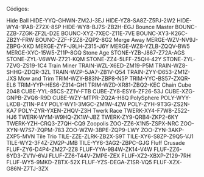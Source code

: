 Códigos:

Hide Ball
HIDE-YYQ-GHWN-ZM2J-3EJ
HIDE-YZ8-SA8Z-Z5PJ-2W2
HIDE-WY4-1PAB-Z72X-8SP
HIDE-WY8-BJ7S-ZB2H-EGJ
Bounce Master
BOUNC-ZZB-7ZGK-ZF2L-D2E
BOUNC-XYZ-7XEC-Z11E-7VE
BOUNC-XY3-K26C-ZB2Y-FRW
BOUNC-ZZF-F2Z8-ZQP2-8G2
Merge Away
MERGE-WZV-NV9J-ZBPG-XKD
MERGE-ZYF-J9LH-Z315-J6Y
MERGE-WZ8-YZLB-ZQQV-BW5
MERGE-XYC-15W5-Z11P-8GQ
Stone Age
STONE-YZB-J867-Z72A-AGS
STONE-ZYL-V6WW-Z721-KQM
STONE-ZZ4-5LFF-Z5QH-42Y
STONE-ZYL-7ZVG-ZS19-1C4
Train Miner
TRAIN-WZL-X6ED-ZM19-P5M
TRAIN-WZ8-SHHG-ZDQR-3ZL
TRAIN-WZP-5JA7-ZB1V-Q54
TRAIN-ZYY-D653-ZM1Z-JXS
Mow and Trim
TRIM-WZY-B83N-ZBP8-N5P
TRIM-YYC-BS57-ZXQR-EL6
TRIM-YYP-HES6-Z314-GH1
TRIM-WZD-XR81-ZBQ2-KEC
Chain Cube 2048
CUBE-YYL-85CS-ZZ1V-FTB
CUBE-ZY8-ESY6-ZF26-53J
CUBE-XZG-GNPB-ZVQ8-R9D
CUBE-WZY-MTPR-ZQ2A-H8Q
PolySphere
POLY-WYY-LKDB-Z11N-P4Y
POLY-WY1-3MGC-ZM1W-4ZW
POLY-ZYH-9T3G-ZS2N-KA7
POLY-ZYR-YXEN-ZHQV-Z3H
Twerk Race
TWERK-XY4-F7W8-Z522-HJ6
TWERK-WYM-W9HQ-ZK1W-JBZ
TWERK-ZY9-QRB4-ZKP2-6KY
TWERK-YZH-CRQ3-Z7QH-CQ9
Zoopolis
ZOO-ZZ6-X1N5-ZSPX-NRC
ZOO-XYN-W7S7-ZQPM-783
ZOO-WZW-3BPE-ZQP9-LWY
ZOO-ZYN-3AKP-ZXP5-MVN
Tile Trio
TILE-ZZE-ZLRK-ZB2X-S9T
TILE-XY6-S8ZP-Z9Q5-VJ1
TILE-WY2-3F4Z-ZM2P-JMB
TILE-YY6-3AG2-ZBPC-GJG
Fluff Crusade
FLUF-ZY6-D4P4-ZM27-2Z8
FLUF-YYA-9B4W-ZK14-V4W
FLUF-ZZ6-6YD3-ZV1V-6VJ
FLUF-ZZ6-T44V-ZMPE-ZEX
FLUF-XZ2-XBXP-Z129-7RH
FLUF-WY5-9MKD-ZBTX-52X
FLUF-YZS-DEGA-Z1SR-VQ5
FLUF-XZX-G86N-Z7TJ-3ZX
